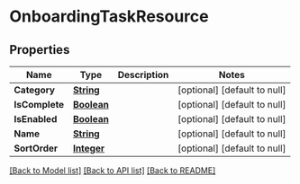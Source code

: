 # OnboardingTaskResource
## Properties

Name | Type | Description | Notes
------------ | ------------- | ------------- | -------------
**Category** | [**String**](string.md) |  | [optional] [default to null]
**IsComplete** | [**Boolean**](boolean.md) |  | [optional] [default to null]
**IsEnabled** | [**Boolean**](boolean.md) |  | [optional] [default to null]
**Name** | [**String**](string.md) |  | [optional] [default to null]
**SortOrder** | [**Integer**](integer.md) |  | [optional] [default to null]

[[Back to Model list]](../README.md#documentation-for-models) [[Back to API list]](../README.md#documentation-for-api-endpoints) [[Back to README]](../README.md)

